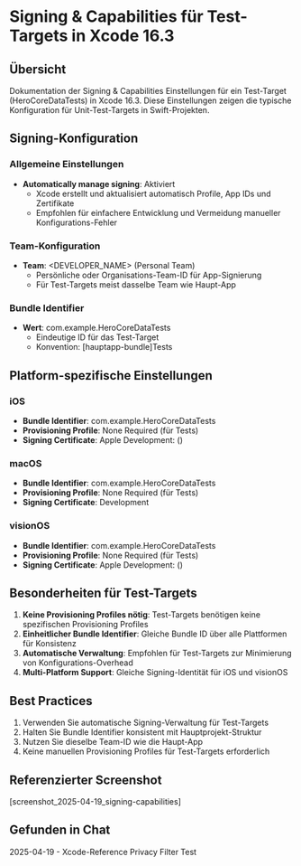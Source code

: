 # Signing & Capabilities für Test-Targets in Xcode 16.3

## Übersicht
Dokumentation der Signing & Capabilities Einstellungen für ein Test-Target (HeroCoreDataTests) in Xcode 16.3. Diese Einstellungen zeigen die typische Konfiguration für Unit-Test-Targets in Swift-Projekten.

## Signing-Konfiguration

### Allgemeine Einstellungen
- **Automatically manage signing**: Aktiviert
  - Xcode erstellt und aktualisiert automatisch Profile, App IDs und Zertifikate
  - Empfohlen für einfachere Entwicklung und Vermeidung manueller Konfigurations-Fehler

### Team-Konfiguration
- **Team**: <DEVELOPER_NAME> (Personal Team)
  - Persönliche oder Organisations-Team-ID für App-Signierung
  - Für Test-Targets meist dasselbe Team wie Haupt-App

### Bundle Identifier
- **Wert**: com.example.HeroCoreDataTests
  - Eindeutige ID für das Test-Target
  - Konvention: [hauptapp-bundle]Tests

## Platform-spezifische Einstellungen

### iOS
- **Bundle Identifier**: com.example.HeroCoreDataTests
- **Provisioning Profile**: None Required (für Tests)
- **Signing Certificate**: Apple Development: <email-removed> (<ID-removed>)

### macOS
- **Bundle Identifier**: com.example.HeroCoreDataTests
- **Provisioning Profile**: None Required (für Tests)
- **Signing Certificate**: Development

### visionOS
- **Bundle Identifier**: com.example.HeroCoreDataTests
- **Provisioning Profile**: None Required (für Tests)
- **Signing Certificate**: Apple Development: <email-removed> (<ID-removed>)

## Besonderheiten für Test-Targets

1. **Keine Provisioning Profiles nötig**: Test-Targets benötigen keine spezifischen Provisioning Profiles
2. **Einheitlicher Bundle Identifier**: Gleiche Bundle ID über alle Plattformen für Konsistenz
3. **Automatische Verwaltung**: Empfohlen für Test-Targets zur Minimierung von Konfigurations-Overhead
4. **Multi-Platform Support**: Gleiche Signing-Identität für iOS und visionOS

## Best Practices

1. Verwenden Sie automatische Signing-Verwaltung für Test-Targets
2. Halten Sie Bundle Identifier konsistent mit Hauptprojekt-Struktur
3. Nutzen Sie dieselbe Team-ID wie die Haupt-App
4. Keine manuellen Provisioning Profiles für Test-Targets erforderlich

## Referenzierter Screenshot
[screenshot_2025-04-19_signing-capabilities]

## Gefunden in Chat
2025-04-19 - Xcode-Reference Privacy Filter Test

